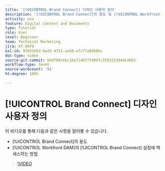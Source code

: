 ```yaml
---
title: '[!UICONTROL Brand Connect] 디자인 사용자 정의'
description: '[!UICONTROL Brand Connect]의 용도 및 [!UICONTROL Workfront DAM]의 [!UICONTROL Brand Connect] 설정에 액세스하는 방법에 대해 알아봅니다.'
activity: use
feature: Digital Content and Documents
type: Tutorial
role: User
level: Beginner
team: Technical Marketing
jira: KT-8979
exl-id: 97b51b63-0ad3-4751-aed8-afc77a9560bc
doc-type: video
source-git-commit: bbdf99c6bc1be714077fd94fc3f8325394de36b3
workflow-type: tm+mt
source-wordcount: '51'
ht-degree: 100%

---
```


# [!UICONTROL Brand Connect] 디자인 사용자 정의

이 비디오를 통해 다음과 같은 사항을 알아볼 수 있습니다.

* [!UICONTROL Brand Connect]의 용도
* [!UICONTROL Workfront DAM]의 [!UICONTROL Brand Connect] 설정에 액세스하는 방법

>[!VIDEO](https://video.tv.adobe.com/v/3418787/?quality=12&learn=on&enablevpops=1&captions=kor)
